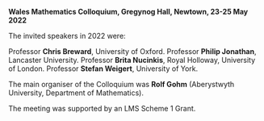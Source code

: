 **Wales Mathematics Colloquium, Gregynog Hall, Newtown, 23-25 May 2022**

The invited speakers in 2022 were:

  Professor **Chris Breward**, University of Oxford.
  Professor **Philip Jonathan**, Lancaster University.
  Professor **Brita Nucinkis**, Royal Holloway, University of London.
  Professor **Stefan Weigert**, University of York.

The main organiser of the Colloquium was **Rolf Gohm** (Aberystwyth University, Department of Mathematics). 

The meeting was supported by an LMS Scheme 1 Grant.
